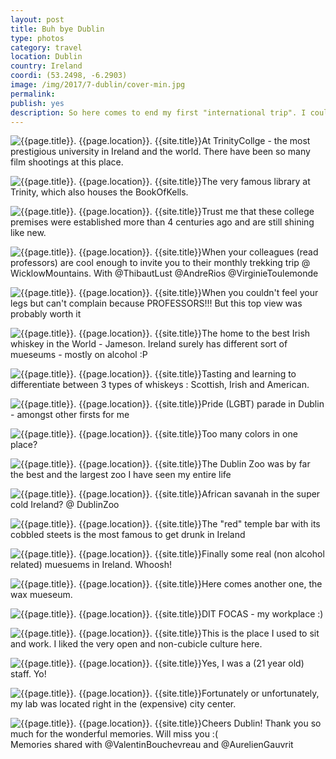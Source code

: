 ```yaml
---
layout: post
title: Buh bye Dublin
type: photos
category: travel
location: Dublin
country: Ireland
coordi: (53.2498, -6.2903)
image: /img/2017/7-dublin/cover-min.jpg
permalink:
publish: yes
description: So here comes to end my first "international trip". I couldn't travel outside of Ireland (even to the northern part :() thanks to the visa restrictions, but I am proud to have travelled a lot in Ireland and made so many new friends. I'll surely miss the super hospitable and ever smiling nature of the Irish. It was a great experience, both at work and culturally. Wouldn't think twice before coming to Dublin again.
---
```

<!-- http://compressjpeg.com -->
<!-- http://compressimage.toolur.com/ 1024, 400-->
<p class="center"><img src="{{site.baseurl}}/img/2017/7-dublin/cover.jpg" alt="{{page.title}}. {{page.location}}. {{site.title}}" title="{{page.title}}">At TrinityCollge - the most prestigious university in Ireland and the world. There have been so many film shootings at this place.</p>

<p class="center"><img src="{{site.baseurl}}/img/2017/7-dublin/1.jpg" alt="{{page.title}}. {{page.location}}. {{site.title}}" title="{{page.title}}">The very famous library at Trinity, which also houses the BookOfKells.</p>

<p class="center"><img src="{{site.baseurl}}/img/2017/7-dublin/2.jpg" alt="{{page.title}}. {{page.location}}. {{site.title}}" title="{{page.title}}">Trust me that these college premises were established more than 4 centuries ago and are still shining like new.</p>

<p class="center"><img src="{{site.baseurl}}/img/2017/7-dublin/3.jpg" alt="{{page.title}}. {{page.location}}. {{site.title}}" title="{{page.title}}">When your colleagues (read professors) are cool enough to invite you to their monthly trekking trip @ WicklowMountains. With @ThibautLust @AndreRios @VirginieToulemonde </p>

<p class="center"><img src="{{site.baseurl}}/img/2017/7-dublin/4.jpg" alt="{{page.title}}. {{page.location}}. {{site.title}}" title="{{page.title}}">When you couldn't feel your legs but can't complain because PROFESSORS!!! But this top view was probably worth it</p>

<p class="center"><img src="{{site.baseurl}}/img/2017/7-dublin/5.jpg" alt="{{page.title}}. {{page.location}}. {{site.title}}" title="{{page.title}}">The home to the best Irish whiskey in the World - Jameson. Ireland surely has different sort of mueseums - mostly on alcohol :P</p>

<p class="center"><img src="{{site.baseurl}}/img/2017/7-dublin/6.jpg" alt="{{page.title}}. {{page.location}}. {{site.title}}" title="{{page.title}}">Tasting and learning to differentiate between 3 types of whiskeys : Scottish, Irish and American.</p>

<p class="center"><img src="{{site.baseurl}}/img/2017/7-dublin/7.jpg" alt="{{page.title}}. {{page.location}}. {{site.title}}" title="{{page.title}}">Pride (LGBT) parade in Dublin - amongst other firsts for me</p>

<p class="center"><img src="{{site.baseurl}}/img/2017/7-dublin/8.jpg" alt="{{page.title}}. {{page.location}}. {{site.title}}" title="{{page.title}}">Too many colors in one place?</p>

<p class="center"><img src="{{site.baseurl}}/img/2017/7-dublin/11.jpg" alt="{{page.title}}. {{page.location}}. {{site.title}}" title="{{page.title}}">The Dublin Zoo was by far the best and the largest zoo I have seen my entire life</p>

<p class="center"><img src="{{site.baseurl}}/img/2017/7-dublin/12.jpg" alt="{{page.title}}. {{page.location}}. {{site.title}}" title="{{page.title}}">African savanah in the super cold Ireland? @ DublinZoo</p>

<p class="center"><img src="{{site.baseurl}}/img/2017/7-dublin/14.jpg" alt="{{page.title}}. {{page.location}}. {{site.title}}" title="{{page.title}}">The "red" temple bar with its cobbled steets is the most famous to get drunk in Ireland</p>

<p class="center"><img src="{{site.baseurl}}/img/2017/7-dublin/15.jpg" alt="{{page.title}}. {{page.location}}. {{site.title}}" title="{{page.title}}">Finally some real (non alcohol related) muesuems in Ireland. Whoosh!</p>

<p class="center"><img src="{{site.baseurl}}/img/2017/7-dublin/16.jpg" alt="{{page.title}}. {{page.location}}. {{site.title}}" title="{{page.title}}">Here comes another one, the wax mueseum.</p>

<p class="center"><img src="{{site.baseurl}}/img/2017/7-dublin/17.jpg" alt="{{page.title}}. {{page.location}}. {{site.title}}" title="{{page.title}}">DIT FOCAS - my workplace :)</p>

<p class="center"><img src="{{site.baseurl}}/img/2017/7-dublin/17.1.jpg" alt="{{page.title}}. {{page.location}}. {{site.title}}" title="{{page.title}}">This is the place I used to sit and work. I liked the very open and non-cubicle culture here.</p>

<p class="center"><img src="{{site.baseurl}}/img/2017/7-dublin/17.2.jpg" alt="{{page.title}}. {{page.location}}. {{site.title}}" title="{{page.title}}">Yes, I was a (21 year old) staff. Yo!</p>

<p class="center"><img src="{{site.baseurl}}/img/2017/7-dublin/18.jpg" alt="{{page.title}}. {{page.location}}. {{site.title}}" title="{{page.title}}">Fortunately or unfortunately, my lab was located right in the (expensive) city center.</p>

<p class="center"><img src="{{site.baseurl}}/img/2017/7-dublin/19.jpg" alt="{{page.title}}. {{page.location}}. {{site.title}}" title="{{page.title}}">Cheers Dublin! Thank you so much for the wonderful memories. Will miss you :( <br> Memories shared with @ValentinBouchevreau and @AurelienGauvrit </p>
